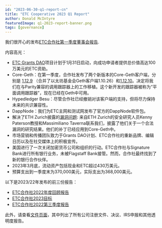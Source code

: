 ```yaml
---
id: "2023-06-30-q1-report-cn"
title: "ETC Cooperative 2023 Q1 Report"
author: Donald McIntyre
featuredImage: q1-2023-report-banner.png
tags: [governance]
---
```


我们很开心的发布[ETC合作社第一季度董事会报告](https://etccooperative.org/etc-cooperative-q1-2023.pdf).

内容高光：

 - [ETC Grants DAO](https://etcgrantsdao.io/)项目计划于1月31日启动，向成功申请者提供总价值高达100万美元的ETC资助。
 - Core-Geth：在第一季度，合作社发布了两个新版本的Core-Geth客户端，分别是 [1.12.9](https://github.com/etclabscore/core-geth/releases/tag/v1.12.9) （合并了以太坊基金会Geth客户端1.10.26）和[1.12.10](https://github.com/etclabscore/core-geth/releases/tag/v1.12.10)。决定将我们在与Parity兼容的调用跟踪器上的工作移植。这个新开发的跟踪器被称为“平面调用跟踪器”，现在已经在Geth中可用。
 - Hypedledger Besu：尽管合作社已经撤销对该客户端的支持，但将尽力保持未来的共识兼容性。
 - DappNode：我们为ETC主网和测试网发布了官方的DappNode软件包。
 - 解决了ETH Zurich披露的[漏洞问题](https://etccooperative.org/posts/2023-05-15-addressing-practical-attacks-on-core-geth-synchronising-nodes-by-taverna-and-paterson-en): 来自ETH Zurich的安全研究人员Kenny Paterson教授和Massimiliano Taverna联系我们，披露了他们关于一个合法漏洞的研究结果。他们的补丁已经应用到Core-Geth中。
 - 市场营销和传播团队致力于Grants DAO计划、ETC合作社的重新品牌、编辑日历以及在社交媒体上的积极宣传。
 - 美国进行了一次关闭加密货币公司和组织的行动。ETC合作社与Signature Bank进行所有银行业务，未被Flagstaff Bank接管。然而，合作社最终找到了新的银行合作伙伴。
 - 2023年3月底，流动资产包括现金和ETC超过430万美元。
 - 预算支出到一季度末为370,000美元，实际支出为368,000美元。

以下是2023/22年发布的前三份报告：

 - [ETC合作社2022年度回顾报告](./2023-05-18-the-etc-cooperative-2022-retrospective-report-cn)
 - [ETC合作社2023目标](./2023-05-19-the-etc-cooperative-goals-budget-and-AGM-reports-2023-cn)
 - [ETC合作社2022第三季度报告](./2022-11-17-q3-report-en)

此外，请查看[文件页面](/filings)，其中列出了所有公司注册文件、决议、IRS申报和其他透明度报告。
